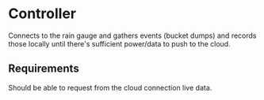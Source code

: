 # Controller
Connects to the rain gauge and gathers events (bucket dumps) and records those locally until there's sufficient power/data to push to the cloud.

## Requirements
Should be able to request from the cloud connection live data.
